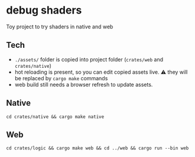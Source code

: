 # debug shaders

Toy project to try shaders in native and web

## Tech

- `./assets/` folder is copied into project folder (`crates/web` and `crates/native`)
- hot reloading is present, so you can edit copied assets live. ⚠️ they will be replaced by `cargo make` commands
- web build still needs a browser refresh to update assets. 

## Native

`cd crates/native && cargo make native`

## Web

`cd crates/logic && cargo make web && cd ../web && cargo run --bin web`


